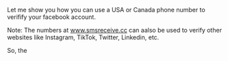 Let me show you how you can use a USA or Canada phone number to verifify your facebook account.

Note: The numbers at www.smsreceive.cc can aalso be used to verify other websites like Instagram, TikTok, Twitter, Linkedin, etc.

So, the 

